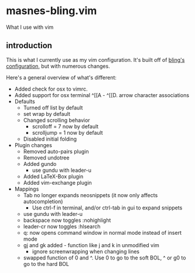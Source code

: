 # masnes-bling.vim

What I use with vim

## introduction

This is what I currently use as my vim configuration. It's built off of [bling's configuration](https://github.com/bling/dotvim), but with numerous changes. 

Here's a general overview of what's different:
* Added check for osx to vimrc.
* Added support for osx terminal ^[[A - ^[[D. arrow character associations
* Defaults
  * Turned off list by default
  * set wrap by default
  * Changed scrolling behavior
    * scrolloff = 7 now by default
    * scrolljump = 1 now by default
  * Disabled initial folding 
* Plugin changes
  * Removed auto-pairs plugin
  * Removed undotree
  * Added gundo
    * use gundu with leader-u
  * Added LaTeX-Box plugin
  * Added vim-exchange plugin
* Mappings
  * Tab no longer expands neosnippets (it now only affects autocompletion)
    * Use ctrl-f in terminal, and/or ctrl-tab in gui to expand snippets
  * use gundu with leader-u
  * backspace now toggles :nohighlight
  * leader-cr now toggles :hlsearch
  * q: now opens command window in normal mode instead of insert mode
  * gj and gk added - function like j and k in unmodified vim 
    * ignore screenwrapping when changing lines
  * swapped function of 0 and ^. Use 0 to go to the soft BOL, ^ or g0 to go to the hard BOL
